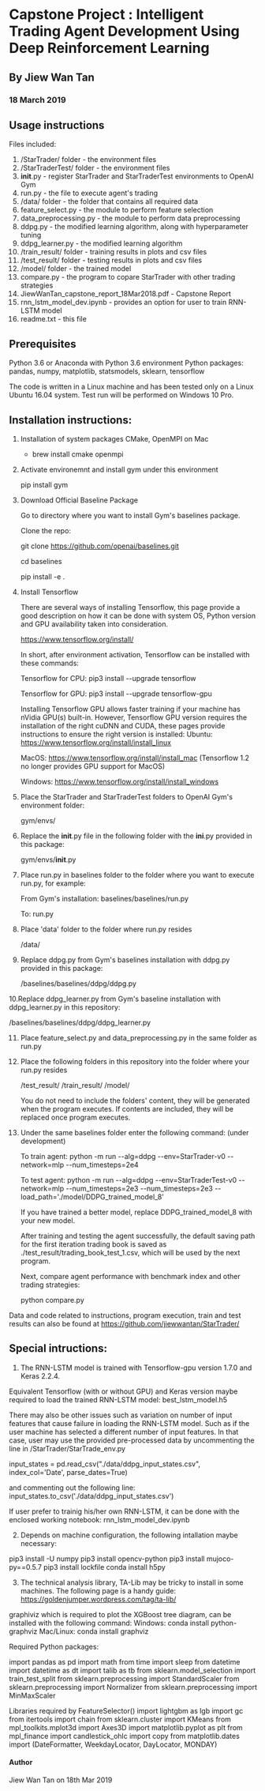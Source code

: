 # Capstone Project : Intelligent Trading Agent Development Using Deep Reinforcement Learning
## By Jiew Wan Tan
### 18 March 2019

## Usage instructions

Files included: 

1. /StarTrader/ folder - the environment files
2. /StarTraderTest/ folder - the environment files
3. __init__.py - register StarTrader and StarTraderTest environments to OpenAI Gym
4. run.py -  the file to execute agent's trading
5. /data/ folder - the folder that contains all required data
6. feature_select.py - the module to perform feature selection
7. data_preprocessing.py -  the module to perform data preprocessing
8. ddpg.py - the modified learning algorithm, along with hyperparameter tuning
9. ddpg_learner.py - the modified learning algorithm
10. /train_result/ folder - training results in plots and csv files
11. /test_result/ folder - testing results in plots and csv files
12. /model/ folder - the trained model
13. compare.py - the program to copare StarTrader with other trading strategies
14. JiewWanTan_capstone_report_18Mar2018.pdf - Capstone Report 
15. rnn_lstm_model_dev.ipynb - provides an option for user to train RNN-LSTM model
16. readme.txt - this file


## Prerequisites

Python 3.6 or Anaconda with Python 3.6 environment
Python packages: pandas, numpy, matplotlib, statsmodels, sklearn, tensorflow

The code is written in a Linux machine and has been tested only on a Linux Ubuntu 16.04 system.
Test run will be performed on Windows 10 Pro. 


## Installation instructions:


1. Installation of system packages CMake, OpenMPI on Mac

	- brew install cmake openmpi


2. Activate environemnt and install gym under this environment

	pip install gym

3. Download Official Baseline Package

    Go to directory where you want to install  Gym's baselines package.
	
	Clone the repo:

    git clone https://github.com/openai/baselines.git
	
    cd baselines
	
	pip install -e .

4. Install Tensorflow

    There are several ways of installing Tensorflow, this page provide a good description on how it can be done with system OS, Python version and GPU availability taken into consideration.

	https://www.tensorflow.org/install/

	In short, after environment activation, Tensorflow can be installed with these commands:

	Tensorflow for CPU: pip3 install --upgrade tensorflow

	Tensorflow for GPU: pip3 install --upgrade tensorflow-gpu

	Installing Tensorflow GPU allows faster training if your machine has nVidia GPU(s) built-in. However, Tensorflow GPU version requires the installation of the right cuDNN and CUDA, these pages provide instructions to ensure the right version is installed:
	Ubuntu: 
	https://www.tensorflow.org/install/install_linux

	MacOS: 
	https://www.tensorflow.org/install/install_mac (Tensorflow 1.2 no longer provides GPU support for MacOS) 

	Windows: 
	https://www.tensorflow.org/install/install_windows
	
5. Place the StarTrader and StarTraderTest folders to OpenAI Gym's environment folder: 

	gym/envs/
	
6. Replace the __init__.py file in the following folder with the __ini__.py provided in this package: 

	gym/envs/__init__.py

7. Place run.py in baselines folder to the folder where you want to execute run.py, for example:

   From Gym's installation: 
   baselines/baselines/run.py

   To: 
   run.py

8. Place 'data' folder to the folder where run.py resides

   /data/
   
9. Replace ddpg.py from Gym's baselines installation with ddpg.py provided in this package:

   /baselines/baselines/ddpg/ddpg.py

10.Replace ddpg_learner.py from Gym's baseline installation with ddpg_learner.py in this repository:

   /baselines/baselines/ddpg/ddpg_learner.py

11. Place feature_select.py and data_preprocessing.py in the same folder as run.py

12. Place the following folders in this repository into the folder where your run.py resides

	/test_result/ 
	/train_result/ 
	/model/

    You do not need to include the folders' content, they will be generated when the program executes. If contents are included, they will be replaced once program executes.

10. Under the same baselines folder enter the following command:  (under development)

	To train agent: 
	python -m run --alg=ddpg --env=StarTrader-v0 --network=mlp --num_timesteps=2e4

	To test agent: 
	python -m run --alg=ddpg --env=StarTraderTest-v0 --network=mlp --num_timesteps=2e3 --num_timesteps=2e3 --load_path='./model/DDPG_trained_model_8'
	
	If you have trained a better model, replace DDPG_trained_model_8 with your new model.
	
	After training and testing the agent successfully, the default saving path for the first iteration trading book is saved as ./test_result/trading_book_test_1.csv, which will be used by the next program. 

	Next, compare agent performance with benchmark index and other trading strategies:

	python compare.py
	

Data and code related to instructions, program execution, train and test results can also be found at https://github.com/jiewwantan/StarTrader/

## Special intructions: 

1. The RNN-LSTM model is trained with Tensorflow-gpu version 1.7.0 and Keras 2.2.4. 

Equivalent Tensorflow (with or without GPU) and Keras version maybe required to load the trained RNN-LSTM model:
best_lstm_model.h5

There may also be other issues such as variation on number of input features that cause failure in loading the RNN-LSTM model. 
Such as if the user machine has selected a different number of input features. In that case, user may use the provided pre-processed data by uncommenting the line in /StarTrader/StarTrade_env.py

input_states = pd.read_csv("./data/ddpg_input_states.csv", index_col='Date', parse_dates=True)

and commenting out the following line: 
input_states.to_csv('./data/ddpg_input_states.csv')

If user prefer to trainig his/her own RNN-LSTM, it can be done with the enclosed working notebook: rnn_lstm_model_dev.ipynb 


2. Depends on machine configuration, the following intallation maybe necessary: 

pip3 install -U numpy
pip3 install opencv-python
pip3 install mujoco-py==0.5.7
pip3 install lockfile
conda install h5py

	
3. The technical analysis library, TA-Lib may be tricky to install in some machines. The following page is a handy guide: 
https://goldenjumper.wordpress.com/tag/ta-lib/

graphiviz which is required to plot the XGBoost tree diagram, can be installed with the following command: 
Windows: 
conda install python-graphviz
Mac/Linux: 
conda install graphviz


Required Python packages: 

import pandas as pd
import math
from time import sleep
from datetime import datetime as dt
import talib as tb
from sklearn.model_selection import train_test_split
from sklearn.preprocessing import StandardScaler
from sklearn.preprocessing import Normalizer
from sklearn.preprocessing import MinMaxScaler

Libraries required by FeatureSelector()
import lightgbm as lgb
import gc
from itertools import chain
from sklearn.cluster import KMeans
from mpl_toolkits.mplot3d import Axes3D
import matplotlib.pyplot as plt
from mpl_finance import candlestick_ohlc
import copy
from matplotlib.dates import (DateFormatter, WeekdayLocator, DayLocator, MONDAY)


#### Author
Jiew Wan Tan on 18th Mar 2019

